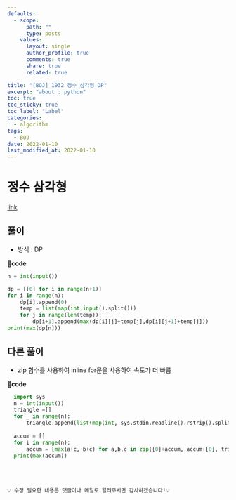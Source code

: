 ```yaml
---
defaults:
  - scope:
      path: ""
      type: posts
    values:
      layout: single
      author_profile: true
      comments: true
      share: true
      related: true

title: "[BOJ] 1932 정수 삼각형_DP"
excerpt: "about : python"
toc: true
toc_sticky: true
toc_label: "Label"
categories:
  - algorithm
tags:
  - BOJ
date: 2022-01-10
last_modified_at: 2022-01-10
---
```


# 정수 삼각형

[link](https://www.acmicpc.net/problem/1932)

## 풀이

- 방식 : DP

**📰code**
```python
n = int(input())

dp = [[0] for i in range(n+1)]
for i in range(n):
    dp[i].append(0)
    temp = list(map(int,input().split()))
    for j in range(len(temp)):
        dp[i+1].append(max(dp[i][j]+temp[j],dp[i][j+1]+temp[j]))
print(max(dp[n]))
```

## 다른 풀이

- zip 함수를 사용하여 inline for문을 사용하여 속도가 더 빠름

**📰code**
```python
  import sys
  n = int(input())
  triangle =[]
  for _ in range(n):
      triangle.append(list(map(int, sys.stdin.readline().rstrip().split())))
                  
  accum = []
  for i in range(n):
      accum = [max(a+c, b+c) for a,b,c in zip([0]+accum, accum+[0], triangle[i])]
  print(max(accum))
```


<br><br>

```
💡 수정 필요한 내용은 댓글이나 메일로 알려주시면 감사하겠습니다!💡 
```
